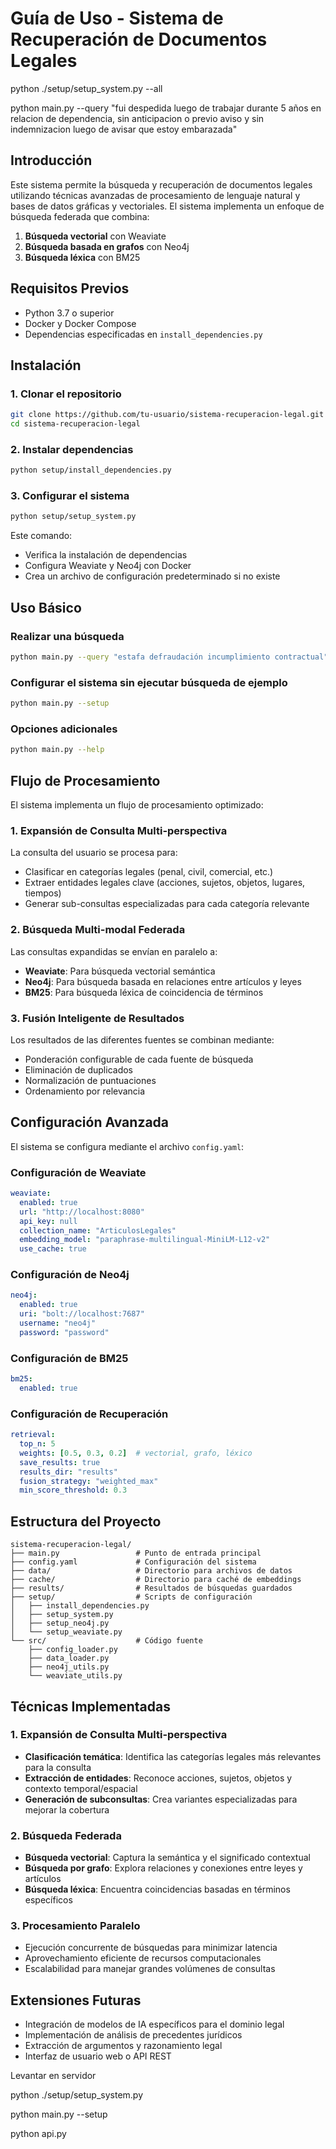 # Guía de Uso - Sistema de Recuperación de Documentos Legales

python ./setup/setup_system.py --all

python main.py --query "fui despedida luego de trabajar durante 5 años en relacion de dependencia, sin anticipacion o previo aviso y sin indemnizacion luego de avisar que estoy embarazada"

## Introducción

Este sistema permite la búsqueda y recuperación de documentos legales utilizando técnicas avanzadas de procesamiento de lenguaje natural y bases de datos gráficas y vectoriales. El sistema implementa un enfoque de búsqueda federada que combina:

1. **Búsqueda vectorial** con Weaviate
2. **Búsqueda basada en grafos** con Neo4j
3. **Búsqueda léxica** con BM25

## Requisitos Previos

- Python 3.7 o superior
- Docker y Docker Compose
- Dependencias especificadas en `install_dependencies.py`

## Instalación

### 1. Clonar el repositorio

```bash
git clone https://github.com/tu-usuario/sistema-recuperacion-legal.git
cd sistema-recuperacion-legal
```

### 2. Instalar dependencias

```bash
python setup/install_dependencies.py
```

### 3. Configurar el sistema

```bash
python setup/setup_system.py
```

Este comando:
- Verifica la instalación de dependencias
- Configura Weaviate y Neo4j con Docker
- Crea un archivo de configuración predeterminado si no existe

## Uso Básico

### Realizar una búsqueda

```bash
python main.py --query "estafa defraudación incumplimiento contractual"
```

### Configurar el sistema sin ejecutar búsqueda de ejemplo

```bash
python main.py --setup
```

### Opciones adicionales

```bash
python main.py --help
```

## Flujo de Procesamiento

El sistema implementa un flujo de procesamiento optimizado:

### 1. Expansión de Consulta Multi-perspectiva

La consulta del usuario se procesa para:
- Clasificar en categorías legales (penal, civil, comercial, etc.)
- Extraer entidades legales clave (acciones, sujetos, objetos, lugares, tiempos)
- Generar sub-consultas especializadas para cada categoría relevante

### 2. Búsqueda Multi-modal Federada

Las consultas expandidas se envían en paralelo a:
- **Weaviate**: Para búsqueda vectorial semántica
- **Neo4j**: Para búsqueda basada en relaciones entre artículos y leyes
- **BM25**: Para búsqueda léxica de coincidencia de términos

### 3. Fusión Inteligente de Resultados

Los resultados de las diferentes fuentes se combinan mediante:
- Ponderación configurable de cada fuente de búsqueda
- Eliminación de duplicados
- Normalización de puntuaciones
- Ordenamiento por relevancia

## Configuración Avanzada

El sistema se configura mediante el archivo `config.yaml`:

### Configuración de Weaviate

```yaml
weaviate:
  enabled: true
  url: "http://localhost:8080"
  api_key: null
  collection_name: "ArticulosLegales"
  embedding_model: "paraphrase-multilingual-MiniLM-L12-v2"
  use_cache: true
```

### Configuración de Neo4j

```yaml
neo4j:
  enabled: true
  uri: "bolt://localhost:7687"
  username: "neo4j"
  password: "password"
```

### Configuración de BM25

```yaml
bm25:
  enabled: true
```

### Configuración de Recuperación

```yaml
retrieval:
  top_n: 5
  weights: [0.5, 0.3, 0.2]  # vectorial, grafo, léxico
  save_results: true
  results_dir: "results"
  fusion_strategy: "weighted_max"
  min_score_threshold: 0.3
```

## Estructura del Proyecto

```
sistema-recuperacion-legal/
├── main.py                 # Punto de entrada principal
├── config.yaml             # Configuración del sistema
├── data/                   # Directorio para archivos de datos
├── cache/                  # Directorio para caché de embeddings
├── results/                # Resultados de búsquedas guardados
├── setup/                  # Scripts de configuración
│   ├── install_dependencies.py
│   ├── setup_system.py
│   ├── setup_neo4j.py
│   └── setup_weaviate.py
└── src/                    # Código fuente
    ├── config_loader.py
    ├── data_loader.py
    ├── neo4j_utils.py
    └── weaviate_utils.py
```

## Técnicas Implementadas

### 1. Expansión de Consulta Multi-perspectiva

- **Clasificación temática**: Identifica las categorías legales más relevantes para la consulta
- **Extracción de entidades**: Reconoce acciones, sujetos, objetos y contexto temporal/espacial
- **Generación de subconsultas**: Crea variantes especializadas para mejorar la cobertura

### 2. Búsqueda Federada

- **Búsqueda vectorial**: Captura la semántica y el significado contextual
- **Búsqueda por grafo**: Explora relaciones y conexiones entre leyes y artículos
- **Búsqueda léxica**: Encuentra coincidencias basadas en términos específicos

### 3. Procesamiento Paralelo

- Ejecución concurrente de búsquedas para minimizar latencia
- Aprovechamiento eficiente de recursos computacionales
- Escalabilidad para manejar grandes volúmenes de consultas

## Extensiones Futuras

- Integración de modelos de IA específicos para el dominio legal
- Implementación de análisis de precedentes jurídicos
- Extracción de argumentos y razonamiento legal
- Interfaz de usuario web o API REST


Levantar en servidor

python ./setup/setup_system.py

python main.py --setup

python api.py
